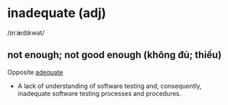 # inadequate (adj)

/ɪnˈædɪkwət/

## not enough; not good enough (không đủ; thiếu)

Opposite [adequate](../a/adequate-adj.md#enough-in-quantity-or-good-enough-in-quality-for-a-particular-purpose-or-need-phùthích-hợp-đầy-đủ)

- A lack of understanding of software testing and, consequently, inadequate software testing processes and procedures.